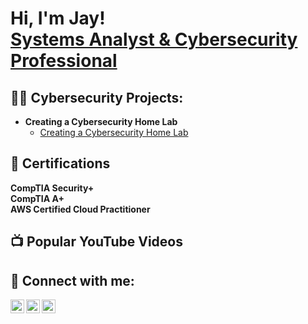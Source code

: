 <h1>Hi, I'm Jay! <br/><a href="https://www.linkedin.com/in/jay-thomason-3a67422a/">Systems Analyst & Cybersecurity Professional</a>

<h2>👨‍💻 Cybersecurity Projects:</h2>

- <b>Creating a Cybersecurity Home Lab</b>
  - [Creating a Cybersecurity Home Lab](https://github.com/jayrthomason)

<h2>📜 Certifications</h2>

<b>CompTIA Security+</b><br/>
<b>CompTIA A+</b><br/>
<b>AWS Certified Cloud Practitioner</b>

<h2>📺 Popular YouTube Videos</h2>



<h2> 🤳 Connect with me:</h2>

[<img align="left" alt="JayInSecurity | YouTube" width="22px" src="https://cdn.jsdelivr.net/npm/simple-icons@v3/icons/youtube.svg" />][youtube]
[<img align="left" alt="JayInSecurity | Twitter" width="22px" src="https://cdn.jsdelivr.net/npm/simple-icons@v3/icons/twitter.svg" />][twitter]
[<img align="left" alt="Jay Thomason | LinkedIn" width="22px" src="https://cdn.jsdelivr.net/npm/simple-icons@v3/icons/linkedin.svg" />][linkedin]


[twitter]: https://twitter.com/JayInSecurity
[youtube]: https://www.youtube.com/channel/UCo9M9W3DYpyiqpPJOlFyfKQ
[linkedin]: https://www.linkedin.com/in/jay-thomason-3a67422a/

